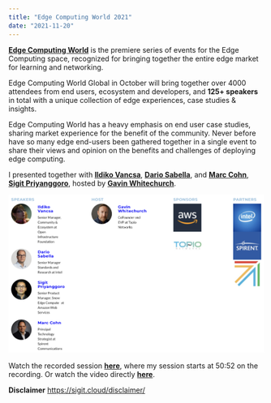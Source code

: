```yaml
---
title: "Edge Computing World 2021"
date: "2021-11-20"
---
```

[**Edge Computing World**](https://www.edgecomputingworld.com/) is the premiere series of events for the Edge Computing space, recognized for bringing together the entire edge market for learning and networking.

Edge Computing World Global in October will bring together over 4000 attendees from end users, ecosystem and developers, and **125+ speakers** in total with a unique collection of edge experiences, case studies & insights.

Edge Computing World has a heavy emphasis on end user case studies, sharing market experience for the benefit of the community. Never before have so many edge end-users been gathered together in a single event to share their views and opinion on the benefits and challenges of deploying edge computing.

I presented together with [**Ildiko Vancsa**](https://www.topionetworks.com/people/ildiko-vancsa-617c2b52105eb55bf2b8cb5c "Ildiko Vancsa"),  [**Dario Sabella**](https://www.topionetworks.com/people/dario-sabella-617ce2161dedae7ec3745ab0 "Dario Sabella"), and [**Marc Cohn**](https://www.topionetworks.com/people/marc-cohn-617d4d1978e00269f3bbd04f "Marc Cohn"), [**Sigit Priyanggoro**](https://www.topionetworks.com/people/sigit-priyanggoro-617cde25105eb54de0b8ca1e "Sigit Priyanggoro"), hosted by [**Gavin Whitechurch**](https://www.topionetworks.com/people/gavin-whitechurch-5cf6ace4105eb54b90b20bee "Gavin Whitechurch"). 

![](images/edge-computing-world-2021.png)

Watch the recorded session [**here**](https://www.topionetworks.com/events/617acba2949049189f10192e?flow=rw_media_signup#media-617fb808105eb55100b8cb52), where my session starts at 50:52 on the recording. Or watch the video directly [**here**](https://lifesciences-resources.awscloud.com/vidyard-all-players/dev-con-aws-sigit-priyanggoro-2). 

**Disclaimer**
https://sigit.cloud/disclaimer/

